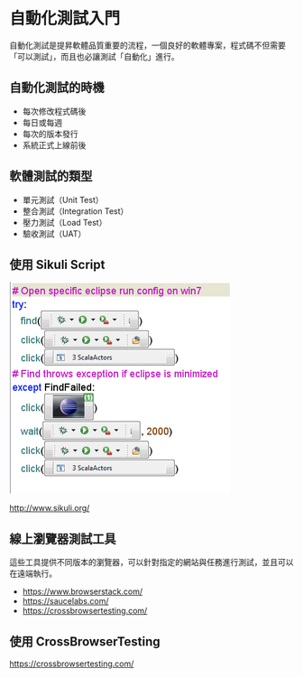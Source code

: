 # 自動化測試入門

自動化測試是提昇軟體品質重要的流程，一個良好的軟體專案，程式碼不但需要「可以測試」，而且也必讓測試「自動化」進行。

## 自動化測試的時機

* 每次修改程式碼後
* 每日或每週
* 每次的版本發行
* 系統正式上線前後

## 軟體測試的類型

* 單元測試（Unit Test）
* 整合測試（Integration Test）
* 壓力測試（Load Test）
* 驗收測試（UAT）

## 使用 Sikuli Script

![](assets/README-3926d.png)

http://www.sikuli.org/


## 線上瀏覽器測試工具

這些工具提供不同版本的瀏覽器，可以針對指定的網站與任務進行測試，並且可以在遠端執行。

* https://www.browserstack.com/
* https://saucelabs.com/
* https://crossbrowsertesting.com/

## 使用 CrossBrowserTesting

https://crossbrowsertesting.com/
